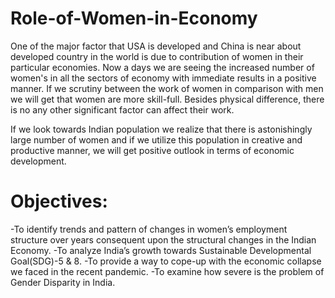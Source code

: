 # Role-of-Women-in-Economy
One of the major factor that USA is developed and China is near about developed country in the world is due to contribution of women in their particular economies. Now a days we are seeing the increased number of women's in all the sectors of economy with immediate results in a positive manner. If we scrutiny between the work of women in comparison with men we will get that women are more skill-full. Besides physical difference, there is no any other significant factor can affect their work. 

If we look towards Indian population we realize that there is astonishingly large number of women and if we utilize this population in creative and productive manner, we will get positive outlook in terms of economic development.
# Objectives:
-To identify trends and pattern of changes in women’s employment structure over years consequent upon the structural changes in the Indian Economy.
-To analyze India’s growth towards Sustainable Developmental Goal(SDG)-5 & 8.
-To provide a way to cope-up with the economic collapse we faced in the recent pandemic.
-To examine how severe is the problem of Gender Disparity in India.

